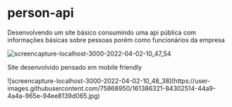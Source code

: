 # person-api

Desenvolvendo um site básico consumindo uma api pública com informações básicas sobre pessoas porém como funcionários da empresa

![screencapture-localhost-3000-2022-04-02-10_47_54](https://user-images.githubusercontent.com/75868950/161386313-d612cb7a-3e93-4869-9cda-9bb61bb31064.jpg)

Site desenvolvido pensado em mobile friendly 

<p class="center">
  ![screencapture-localhost-3000-2022-04-02-10_48_38](https://user-images.githubusercontent.com/75868950/161386321-84302514-44a9-4a4a-965e-94ee8139d065.jpg)
</p>
